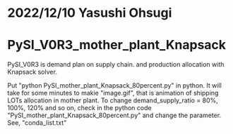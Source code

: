 # 2022/12/10 Yasushi Ohsugi
#
# PySI_V0R3_mother_plant_Knapsack

PySI_V0R3 is demand plan on supply chain. and production allocation with Knapsack solver.

<To run this module>
Put "python PySI_mother_plant_Knapsack_80percent.py" in python.
It will take for some minutes to makie "image.gif", that is animation of shipping LOTs allocation in mother plant.
To change demand_supply_ratio = 80%, 100%, 120% and so on, check in the python code "PySI_mother_plant_Knapsack_80percent.py" and change the parameter. 

<python vesion>
See, "conda_list.txt" 


